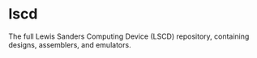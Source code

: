 # lscd
The full Lewis Sanders Computing Device (LSCD) repository, containing designs, assemblers, and emulators.
